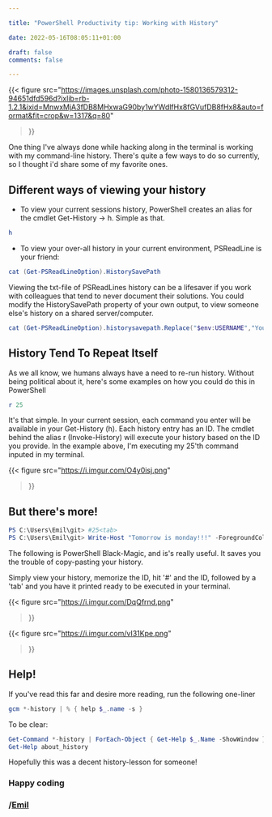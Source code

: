 ```yaml
--- 

title: "PowerShell Productivity tip: Working with History" 

date: 2022-05-16T08:05:11+01:00 

draft: false
comments: false

--- 
```




{{< figure
  src="https://images.unsplash.com/photo-1580136579312-94651dfd596d?ixlib=rb-1.2.1&ixid=MnwxMjA3fDB8MHxwaG90by1wYWdlfHx8fGVufDB8fHx8&auto=format&fit=crop&w=1317&q=80"
>}}


One thing I've always done while hacking along in the terminal is working with my command-line history. There's quite a few ways to do so currently, so I thought i'd share some of my favorite ones.

## Different ways of viewing your history
- To view your current sessions history, PowerShell creates an alias for the cmdlet Get-History -> h. Simple as that.
```powershell
h
```
- To view your over-all history in your current environment, PSReadLine is your friend: 
```powershell
cat (Get-PSReadLineOption).HistorySavePath
```
Viewing the txt-file of PSReadLines history can be a lifesaver if you work with colleagues that tend to never document their solutions. You could modify the HistorySavePath property of your own output, to view someone else's history on a shared server/computer.
```powershell
cat (Get-PSReadLineOption).historysavepath.Replace("$env:USERNAME","Your-Colleague-That-Did-Not-Docx-It")
```


## History Tend To Repeat Itself
As we all know, we humans always have a need to re-run history. Without being political about it, here's some examples on how you could do this in PowerShell

```powershell
r 25
```
It's that simple. In your current session, each command you enter will be available in your Get-History (h). Each history entry has an ID. The cmdlet behind the alias r (Invoke-History) will execute your history based on the ID you provide. In the example above, I'm executing my 25'th command inputed in my terminal.

{{< figure
  src="https://i.imgur.com/O4y0isj.png"
>}}

## But there's more!
```powershell
PS C:\Users\Emil\git> #25<tab>
PS C:\Users\Emil\git> Write-Host "Tomorrow is monday!!!" -ForegroundColor (Get-Random "Green","Yellow","Blue")
```
The following is PowerShell Black-Magic, and is's really useful. It saves you the trouble of copy-pasting your history.

Simply view your history, memorize the ID, hit '#' and the ID, followed by a 'tab' and you have it printed ready to be executed in your terminal.

{{< figure
  src="https://i.imgur.com/DqQfrnd.png"
>}}

{{< figure
  src="https://i.imgur.com/vI31Kpe.png"
>}}



## Help!
If you've read this far and desire more reading, run the following one-liner
```powershell
gcm *-history | % { help $_.name -s }
```
To be clear:
```powershell
Get-Command *-history | ForEach-Object { Get-Help $_.Name -ShowWindow }
Get-Help about_history
```
Hopefully this was a decent history-lesson for someone!

### Happy coding

### /[Emil](https://twitter.com/ehmiiz)

